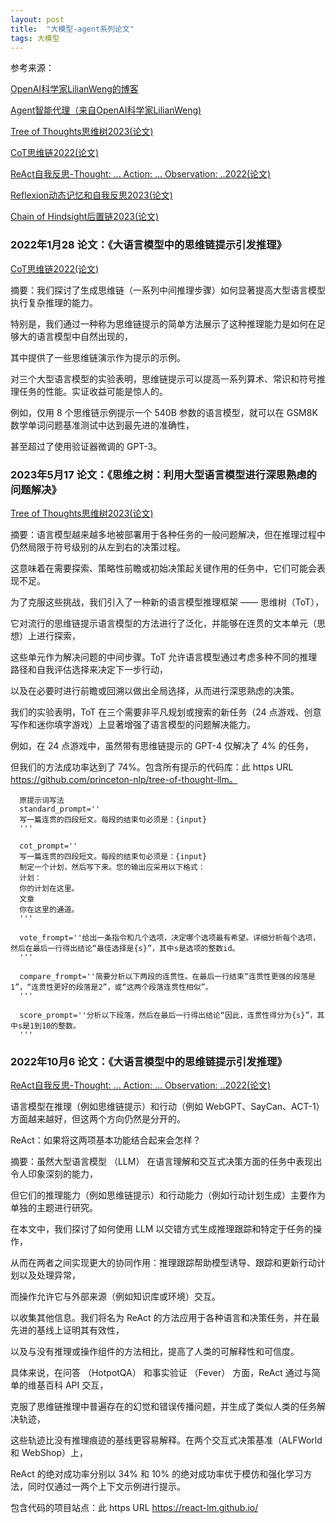 ```yaml
---
layout: post
title:  "大模型-agent系列论文"
tags: 大模型
---
```


参考来源：
 
 [OpenAI科学家LilianWeng的博客](https://lilianweng.github.io/ "https://lilianweng.github.io/")

 [Agent智能代理（来自OpenAI科学家LilianWeng)](https://lilianweng.github.io/posts/2023-06-23-agent/ "https://lilianweng.github.io/posts/2023-06-23-agent/")

 [Tree of Thoughts思维树2023(论文)](https://arxiv.org/abs/2305.10601 "https://arxiv.org/abs/2305.10601")

 [CoT思维链2022(论文)](https://arxiv.org/abs/2201.11903 "https://arxiv.org/abs/2201.11903")  

 [ReAct自我反思-Thought: ... Action: ... Observation: ..2022(论文)](https://arxiv.org/abs/2210.03629 "https://arxiv.org/abs/2210.03629")

 [Reflexion动态记忆和自我反思2023(论文)](https://arxiv.org/abs/2303.11366 "https://arxiv.org/abs/2303.11366")

 [Chain of Hindsight后置链2023(论文)](https://arxiv.org/abs/2302.02676 "https://arxiv.org/abs/2302.02676")



### 2022年1月28  论文：《大语言模型中的思维链提示引发推理》

[CoT思维链2022(论文)](https://arxiv.org/abs/2201.11903 "https://arxiv.org/abs/2201.11903")

摘要：我们探讨了生成思维链（一系列中间推理步骤）如何显著提高大型语言模型执行复杂推理的能力。

特别是，我们通过一种称为思维链提示的简单方法展示了这种推理能力是如何在足够大的语言模型中自然出现的，

其中提供了一些思维链演示作为提示的示例。

对三个大型语言模型的实验表明，思维链提示可以提高一系列算术、常识和符号推理任务的性能。实证收益可能是惊人的。

例如，仅用 8 个思维链示例提示一个 540B 参数的语言模型，就可以在 GSM8K 数学单词问题基准测试中达到最先进的准确性，

甚至超过了使用验证器微调的 GPT-3。


### 2023年5月17 论文：《思维之树：利用大型语言模型进行深思熟虑的问题解决》

[Tree of Thoughts思维树2023(论文)](https://arxiv.org/abs/2305.10601 "https://arxiv.org/abs/2305.10601")

摘要：语言模型越来越多地被部署用于各种任务的一般问题解决，但在推理过程中仍然局限于符号级别的从左到右的决策过程。

这意味着在需要探索、策略性前瞻或初始决策起关键作用的任务中，它们可能会表现不足。

为了克服这些挑战，我们引入了一种新的语言模型推理框架 —— 思维树（ToT），

它对流行的思维链提示语言模型的方法进行了泛化，并能够在连贯的文本单元（思想）上进行探索，

这些单元作为解决问题的中间步骤。ToT 允许语言模型通过考虑多种不同的推理路径和自我评估选择来决定下一步行动，

以及在必要时进行前瞻或回溯以做出全局选择，从而进行深思熟虑的决策。

我们的实验表明，ToT 在三个需要非平凡规划或搜索的新任务（24 点游戏、创意写作和迷你填字游戏）上显著增强了语言模型的问题解决能力。

例如，在 24 点游戏中，虽然带有思维链提示的 GPT-4 仅解决了 4% 的任务，

但我们的方法成功率达到了 74%。包含所有提示的代码库：此 https URL https://github.com/princeton-nlp/tree-of-thought-llm。

      原提示词写法
      standard_prompt=''
      写一篇连贯的四段短文。每段的结束句必须是：{input}
      '''

      cot_prompt=''
      写一篇连贯的四段短文。每段的结束句必须是：{input}
      制定一个计划，然后写下来。您的输出应采用以下格式：
      计划：
      你的计划在这里。
      文章
      你在这里的通道。
      '''

      vote_frompt=''给出一条指令和几个选项，决定哪个选项最有希望。详细分析每个选项，然后在最后一行得出结论“最佳选择是{s}”，其中s是选项的整数id。
      '''

      compare_frompt=''简要分析以下两段的连贯性。在最后一行结束“连贯性更强的段落是1”，“连贯性更好的段落是2”，或“这两个段落连贯性相似”。
      '''

      score_prompt=''分析以下段落，然后在最后一行得出结论“因此，连贯性得分为{s}”，其中s是1到10的整数。
      '''


### 2022年10月6  论文：《大语言模型中的思维链提示引发推理》

[ReAct自我反思-Thought: ... Action: ... Observation: ..2022(论文)](https://arxiv.org/abs/2210.03629 "https://arxiv.org/abs/2210.03629")

语言模型在推理（例如思维链提示）和行动（例如 WebGPT、SayCan、ACT-1）方面越来越好，但这两个方向仍然是分开的。

ReAct：如果将这两项基本功能结合起来会怎样？

摘要：虽然大型语言模型 （LLM） 在语言理解和交互式决策方面的任务中表现出令人印象深刻的能力，

但它们的推理能力（例如思维链提示）和行动能力（例如行动计划生成）主要作为单独的主题进行研究。

在本文中，我们探讨了如何使用 LLM 以交错方式生成推理跟踪和特定于任务的操作，

从而在两者之间实现更大的协同作用：推理跟踪帮助模型诱导、跟踪和更新行动计划以及处理异常，

而操作允许它与外部来源（例如知识库或环境）交互。 

以收集其他信息。我们将名为 ReAct 的方法应用于各种语言和决策任务，并在最先进的基线上证明其有效性，

以及与没有推理或操作组件的方法相比，提高了人类的可解释性和可信度。

具体来说，在问答 （HotpotQA） 和事实验证 （Fever） 方面，ReAct 通过与简单的维基百科 API 交互，

克服了思维链推理中普遍存在的幻觉和错误传播问题，并生成了类似人类的任务解决轨迹，

这些轨迹比没有推理痕迹的基线更容易解释。在两个交互式决策基准（ALFWorld 和 WebShop）上，

ReAct 的绝对成功率分别以 34% 和 10% 的绝对成功率优于模仿和强化学习方法，同时仅通过一两个上下文示例进行提示。

包含代码的项目站点：此 https URL https://react-lm.github.io/
